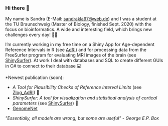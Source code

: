 ### Hi there 👋

My name is Sandra (E-Mail: sandrakla97@web.de) and I was a student at the TU Braunschweig (Master of Biology, finished Sept. 2020) with the focus on bioinformatics. A wide and interesting field, which brings new challenges every day! 🌱🔬 

I’m currently working in my free time on a Shiny App for Age-dependent Reference Intervals in R (see [AdRI](https://github.com/SandraKla/Age-dependent-Reference-Intervals)) and for processing data from the FreeSurfer program for evaluating MRI images of the brain (see [ShinySurfer](https://github.com/SandraKla/ShinySurfer)). At work I deal with databases and SQL to create different GUIs in C# to connect to their database 💻

*Newest publication (soon):
- *A Tool for Plausibility Checks of Reference Interval Limits* (see [Zlog_AdRI](https://github.com/SandraKla/Zlog_AdRI)) 💉
- *ShinySurfer: A tool for visualization and statistical analysis of cortical parameters* (see [ShinySurfer](https://github.com/SandraKla/ShinySurfer)) 🧠
- [GenomeNet](https://github.com/genomenet)

_"Essentially, all models are wrong, but some are useful" - George E.P. Box_

<!--
![Top Langs](https://github-readme-stats.vercel.app/api/top-langs/?username=SandraKla&layout=compact)
![Sandra's github stats](https://github-readme-stats.vercel.app/api?username=SandraKla&show_icons=true&theme=dracula) 
**SandraKla/SandraKla** is a ✨ _special_ ✨ repository because its `README.md` (this file) appears on your GitHub profile.

Here are some ideas to get you started:

- 🔭 I’m currently working on ...
- 🌱 I’m currently learning ...
- 👯 I’m looking to collaborate on ...
- 🤔 I’m looking for help with ...
- 💬 Ask me about ...
- 📫 How to reach me: ...
- 😄 Pronouns: ...
- ⚡ Fun fact: ...
-->
